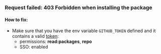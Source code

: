 ### Request failed: 403 Forbidden when installing the package

#### How to fix:

* Make sure that you have the env variable `GITHUB_TOKEN` defined and it contains a valid [token](https://github.com/settings/tokens):
    * permissions: **read:packages**, **repo**
    * SSO: enabled
